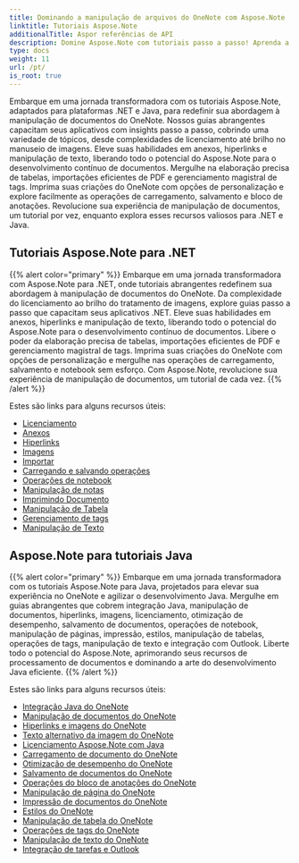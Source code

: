 ```yaml
---
title: Dominando a manipulação de arquivos do OneNote com Aspose.Note
linktitle: Tutoriais Aspose.Note
additionalTitle: Aspor referências de API
description: Domine Aspose.Note com tutoriais passo a passo! Aprenda a manipular arquivos do OneNote programaticamente para um processamento eficiente de documentos.
type: docs
weight: 11
url: /pt/
is_root: true
---
```


Embarque em uma jornada transformadora com os tutoriais Aspose.Note, adaptados para plataformas .NET e Java, para redefinir sua abordagem à manipulação de documentos do OneNote. Nossos guias abrangentes capacitam seus aplicativos com insights passo a passo, cobrindo uma variedade de tópicos, desde complexidades de licenciamento até brilho no manuseio de imagens. Eleve suas habilidades em anexos, hiperlinks e manipulação de texto, liberando todo o potencial do Aspose.Note para o desenvolvimento contínuo de documentos. Mergulhe na elaboração precisa de tabelas, importações eficientes de PDF e gerenciamento magistral de tags. Imprima suas criações do OneNote com opções de personalização e explore facilmente as operações de carregamento, salvamento e bloco de anotações. Revolucione sua experiência de manipulação de documentos, um tutorial por vez, enquanto explora esses recursos valiosos para .NET e Java.

## Tutoriais Aspose.Note para .NET
{{% alert color="primary" %}}
Embarque em uma jornada transformadora com Aspose.Note para .NET, onde tutoriais abrangentes redefinem sua abordagem à manipulação de documentos do OneNote. Da complexidade do licenciamento ao brilho do tratamento de imagens, explore guias passo a passo que capacitam seus aplicativos .NET. Eleve suas habilidades em anexos, hiperlinks e manipulação de texto, liberando todo o potencial do Aspose.Note para o desenvolvimento contínuo de documentos. Libere o poder da elaboração precisa de tabelas, importações eficientes de PDF e gerenciamento magistral de tags. Imprima suas criações do OneNote com opções de personalização e mergulhe nas operações de carregamento, salvamento e notebook sem esforço. Com Aspose.Note, revolucione sua experiência de manipulação de documentos, um tutorial de cada vez.
{{% /alert %}}

Estes são links para alguns recursos úteis:
 
- [Licenciamento](./net/licensing/)
- [Anexos](./net/attachments/)
- [Hiperlinks](./net/hyperlinks/)
- [Imagens](./net/images/)
- [Importar](./net/import/)
- [Carregando e salvando operações](./net/loading-and-saving-operations/)
- [Operações de notebook](./net/notebook-operations/)
- [Manipulação de notas](./net/note-manipulation/)
- [Imprimindo Documento](./net/printing-document/)
- [Manipulação de Tabela](./net/table-manipulation/)
- [Gerenciamento de tags](./net/tag-management/)
- [Manipulação de Texto](./net/text-manipulation/)

## Aspose.Note para tutoriais Java
{{% alert color="primary" %}}
Embarque em uma jornada transformadora com os tutoriais Aspose.Note para Java, projetados para elevar sua experiência no OneNote e agilizar o desenvolvimento Java. Mergulhe em guias abrangentes que cobrem integração Java, manipulação de documentos, hiperlinks, imagens, licenciamento, otimização de desempenho, salvamento de documentos, operações de notebook, manipulação de páginas, impressão, estilos, manipulação de tabelas, operações de tags, manipulação de texto e integração com Outlook. Liberte todo o potencial do Aspose.Note, aprimorando seus recursos de processamento de documentos e dominando a arte do desenvolvimento Java eficiente. 
{{% /alert %}}

Estes são links para alguns recursos úteis:
 
- [Integração Java do OneNote](./java/onenote-java-integration/)
- [Manipulação de documentos do OneNote](./java/onenote-document-manipulation/)
- [Hiperlinks e imagens do OneNote](./java/onenote-hyperlinks-images/)
- [Texto alternativo da imagem do OneNote](./java/onenote-image-alternative-text/)
- [Licenciamento Aspose.Note com Java](./java/licensing-java/)
- [Carregamento de documento do OneNote](./java/onenote-document-loading/)
- [Otimização de desempenho do OneNote](./java/onenote-performance-optimization/)
- [Salvamento de documentos do OneNote](./java/onenote-document-saving/)
- [Operações do bloco de anotações do OneNote](./java/onenote-notebook-operations/)
- [Manipulação de página do OneNote](./java/onenote-page-manipulation/)
- [Impressão de documentos do OneNote](./java/onenote-printing-documents/)
- [Estilos do OneNote](./java/onenote-styles/)
- [Manipulação de tabela do OneNote](./java/onenote-table-manipulation/)
- [Operações de tags do OneNote](./java/onenote-tag-operations/)
- [Manipulação de texto do OneNote](./java/onenote-text-manipulation/)
- [Integração de tarefas e Outlook](./java/task-and-outlook-integration/)
